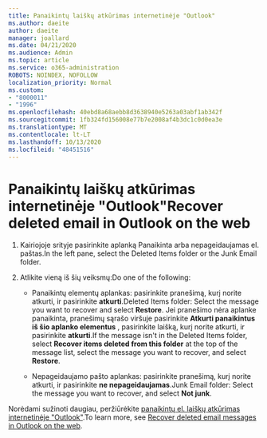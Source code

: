 ```yaml
---
title: Panaikintų laiškų atkūrimas internetinėje "Outlook"
ms.author: daeite
author: daeite
manager: joallard
ms.date: 04/21/2020
ms.audience: Admin
ms.topic: article
ms.service: o365-administration
ROBOTS: NOINDEX, NOFOLLOW
localization_priority: Normal
ms.custom:
- "8000011"
- "1996"
ms.openlocfilehash: 40ebd8a68aebb8d3638940e5263a03abf1ab342f
ms.sourcegitcommit: 1fb324fd156008e77b7e2008af4b3dc1c0d0ea3e
ms.translationtype: MT
ms.contentlocale: lt-LT
ms.lasthandoff: 10/13/2020
ms.locfileid: "48451516"
---
```

# <a name="recover-deleted-email-in-outlook-on-the-web"></a><span data-ttu-id="395b2-102">Panaikintų laiškų atkūrimas internetinėje "Outlook"</span><span class="sxs-lookup"><span data-stu-id="395b2-102">Recover deleted email in Outlook on the web</span></span>

1. <span data-ttu-id="395b2-103">Kairiojoje srityje pasirinkite aplanką Panaikinta arba nepageidaujamas el. paštas.</span><span class="sxs-lookup"><span data-stu-id="395b2-103">In the left pane, select the Deleted Items folder or the Junk Email folder.</span></span>

2. <span data-ttu-id="395b2-104">Atlikite vieną iš šių veiksmų:</span><span class="sxs-lookup"><span data-stu-id="395b2-104">Do one of the following:</span></span>

    - <span data-ttu-id="395b2-105">Panaikintų elementų aplankas: pasirinkite pranešimą, kurį norite atkurti, ir pasirinkite **atkurti**.</span><span class="sxs-lookup"><span data-stu-id="395b2-105">Deleted Items folder: Select the message you want to recover and select **Restore**.</span></span> <span data-ttu-id="395b2-106">Jei pranešimo nėra aplanke panaikinta, pranešimų sąrašo viršuje pasirinkite **Atkurti panaikintus iš šio aplanko elementus** , pasirinkite laišką, kurį norite atkurti, ir pasirinkite **atkurti**.</span><span class="sxs-lookup"><span data-stu-id="395b2-106">If the message isn't in the Deleted Items folder, select **Recover items deleted from this folder** at the top of the message list, select the message you want to recover, and select **Restore**.</span></span>

    - <span data-ttu-id="395b2-107">Nepageidaujamo pašto aplankas: pasirinkite pranešimą, kurį norite atkurti, ir pasirinkite **ne nepageidaujamas**.</span><span class="sxs-lookup"><span data-stu-id="395b2-107">Junk Email folder: Select the message you want to recover, and select **Not junk**.</span></span>

<span data-ttu-id="395b2-108">Norėdami sužinoti daugiau, peržiūrėkite [panaikintų el. laiškų atkūrimas internetinėje "Outlook"](https://support.office.com/article/a8ca78ac-4721-4066-95dd-571842e9fb11).</span><span class="sxs-lookup"><span data-stu-id="395b2-108">To learn more, see [Recover deleted email messages in Outlook on the web](https://support.office.com/article/a8ca78ac-4721-4066-95dd-571842e9fb11).</span></span>
